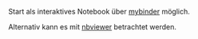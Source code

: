 Start als interaktives Notebook
über [mybinder](https://mybinder.org/v2/gh/gerw/python_linprog/master)
möglich.

Alternativ kann es mit [nbviewer](https://nbviewer.jupyter.org/github/gerw/python_linprog/tree/master/)
betrachtet werden.
